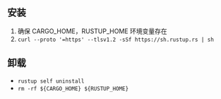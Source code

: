 ## 安装

1. 确保 CARGO_HOME，RUSTUP_HOME 环境变量存在
2. `curl --proto '=https' --tlsv1.2 -sSf https://sh.rustup.rs | sh`

## 卸载

- `rustup self uninstall`
- `rm -rf ${CARGO_HOME} ${RUSTUP_HOME}`
